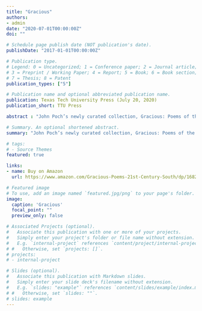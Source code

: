 ```yaml
---
title: "Gracious"
authors:
- admin
date: "2020-07-01T00:00:00Z"
doi: ""

# Schedule page publish date (NOT publication's date).
publishDate: "2017-01-01T00:00:00Z"

# Publication type.
# Legend: 0 = Uncategorized; 1 = Conference paper; 2 = Journal article;
# 3 = Preprint / Working Paper; 4 = Report; 5 = Book; 6 = Book section;
# 7 = Thesis; 8 = Patent
publication_types: ["5"]

# Publication name and optional abbreviated publication name.
publication: Texas Tech University Press (July 20, 2020)
publication_short: TTU Press

abstract : "John Poch’s newly curated collection, Gracious: Poems of the 21st Century South, spotlights both emerging and notable voices from this poetry-rich region. This book promises to be the best and most influential anthology of Southern poetry published in over thirty years. Gracious steers away from stereotypical mockingbird-and-magnolia verse and instead amplifies a variety of lyric voices covering a wide breadth of Southern experience. Bryan Giemza’s timely introduction situates the anthology among the current discourse in Southern studies. Gracious features the work of some of our best-known poets alongside those who have just published their first books. In all, there are eighty-four poets included whose work moves both the heart and the intellect. Gracious is, in the end, a new poetic geography, a book that strives to define Southern poetry for a generation to come. It is a book intended not only for the classroom; it aims to capture the imaginations of readers of all ages and backgrounds."

# Summary. An optional shortened abstract.
summary: "John Poch’s newly curated collection, Gracious: Poems of the 21st Century South."

# tags:
# - Source Themes
featured: true

links:
- name: Buy on Amazon
  url: https://www.amazon.com/Gracious-Poems-21st-Century-South/dp/1682830640

# Featured image
# To use, add an image named `featured.jpg/png` to your page's folder. 
image:
  caption: 'Gracious'
  focal_point: ""
  preview_only: false

# Associated Projects (optional).
#   Associate this publication with one or more of your projects.
#   Simply enter your project's folder or file name without extension.
#   E.g. `internal-project` references `content/project/internal-project/index.md`.
# #   Otherwise, set `projects: []`.
# projects:
# - internal-project

# Slides (optional).
#   Associate this publication with Markdown slides.
#   Simply enter your slide deck's filename without extension.
#   E.g. `slides: "example"` references `content/slides/example/index.md`.
# #   Otherwise, set `slides: ""`.
# slides: example
---
```


